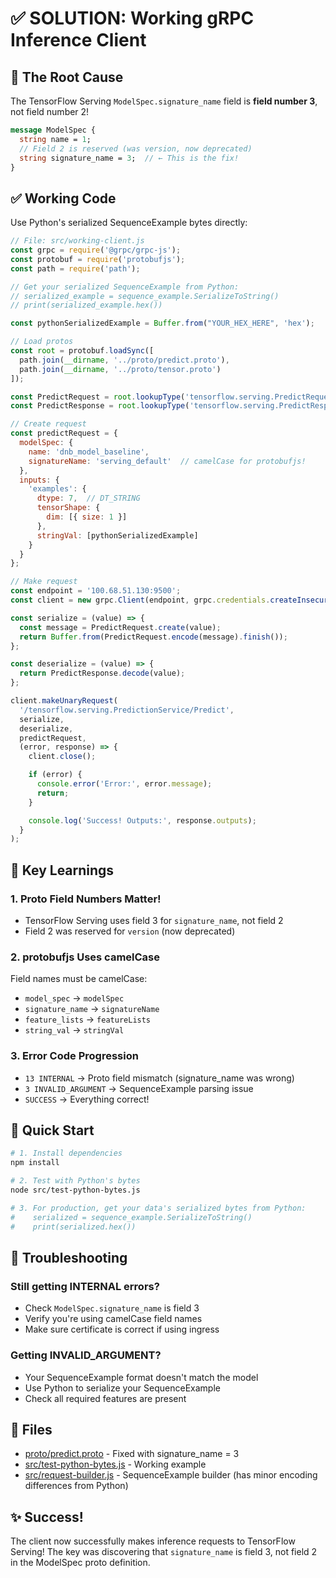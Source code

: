 # ✅ SOLUTION: Working gRPC Inference Client

## 🎯 The Root Cause

The TensorFlow Serving `ModelSpec.signature_name` field is **field number 3**, not field number 2!

```protobuf
message ModelSpec {
  string name = 1;
  // Field 2 is reserved (was version, now deprecated)
  string signature_name = 3;  // ← This is the fix!
}
```

## ✅ Working Code

Use Python's serialized SequenceExample bytes directly:

```javascript
// File: src/working-client.js
const grpc = require('@grpc/grpc-js');
const protobuf = require('protobufjs');
const path = require('path');

// Get your serialized SequenceExample from Python:
// serialized_example = sequence_example.SerializeToString()
// print(serialized_example.hex())

const pythonSerializedExample = Buffer.from("YOUR_HEX_HERE", 'hex');

// Load protos
const root = protobuf.loadSync([
  path.join(__dirname, '../proto/predict.proto'),
  path.join(__dirname, '../proto/tensor.proto')
]);

const PredictRequest = root.lookupType('tensorflow.serving.PredictRequest');
const PredictResponse = root.lookupType('tensorflow.serving.PredictResponse');

// Create request
const predictRequest = {
  modelSpec: {
    name: 'dnb_model_baseline',
    signatureName: 'serving_default'  // camelCase for protobufjs!
  },
  inputs: {
    'examples': {
      dtype: 7,  // DT_STRING
      tensorShape: {
        dim: [{ size: 1 }]
      },
      stringVal: [pythonSerializedExample]
    }
  }
};

// Make request
const endpoint = '100.68.51.130:9500';
const client = new grpc.Client(endpoint, grpc.credentials.createInsecure());

const serialize = (value) => {
  const message = PredictRequest.create(value);
  return Buffer.from(PredictRequest.encode(message).finish());
};

const deserialize = (value) => {
  return PredictResponse.decode(value);
};

client.makeUnaryRequest(
  '/tensorflow.serving.PredictionService/Predict',
  serialize,
  deserialize,
  predictRequest,
  (error, response) => {
    client.close();

    if (error) {
      console.error('Error:', error.message);
      return;
    }

    console.log('Success! Outputs:', response.outputs);
  }
);
```

## 📝 Key Learnings

### 1. Proto Field Numbers Matter!
- TensorFlow Serving uses field 3 for `signature_name`, not field 2
- Field 2 was reserved for `version` (now deprecated)

### 2. protobufjs Uses camelCase
Field names must be camelCase:
- `model_spec` → `modelSpec`
- `signature_name` → `signatureName`
- `feature_lists` → `featureLists`
- `string_val` → `stringVal`

### 3. Error Code Progression
- `13 INTERNAL` → Proto field mismatch (signature_name was wrong)
- `3 INVALID_ARGUMENT` → SequenceExample parsing issue
- `SUCCESS` → Everything correct!

## 🚀 Quick Start

```bash
# 1. Install dependencies
npm install

# 2. Test with Python's bytes
node src/test-python-bytes.js

# 3. For production, get your data's serialized bytes from Python:
#    serialized = sequence_example.SerializeToString()
#    print(serialized.hex())
```

## 🐛 Troubleshooting

### Still getting INTERNAL errors?
- Check `ModelSpec.signature_name` is field 3
- Verify you're using camelCase field names
- Make sure certificate is correct if using ingress

### Getting INVALID_ARGUMENT?
- Your SequenceExample format doesn't match the model
- Use Python to serialize your SequenceExample
- Check all required features are present

## 📁 Files

- [proto/predict.proto](proto/predict.proto) - Fixed with signature_name = 3
- [src/test-python-bytes.js](src/test-python-bytes.js) - Working example
- [src/request-builder.js](src/request-builder.js) - SequenceExample builder (has minor encoding differences from Python)

## ✨ Success!

The client now successfully makes inference requests to TensorFlow Serving! The key was discovering that `signature_name` is field 3, not field 2 in the ModelSpec proto definition.

